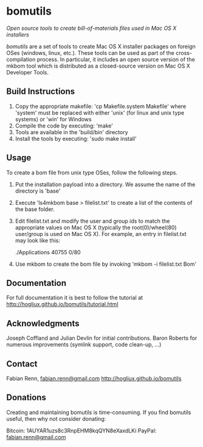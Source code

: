 bomutils
========

*Open source tools to create bill-of-materials files used in Mac OS X installers*

*bomutils* are a set of tools to create Mac OS X installer packages on foreign OSes (windows, linux, etc.). These tools can be used as part of the cross-compilation process. In particular, it includes an open source version of the mkbom tool which is distributed as a closed-source version on Mac OS X Developer Tools.

Build Instructions
------------------
1. Copy the appropriate makefile: 'cp Makefile.system Makefile' where 'system' must be replaced with either 'unix' (for linux and unix type systems) or 'win' for Windows
2. Compile the code by executing: 'make'
3. Tools are available in the 'build/bin' directory
4. Install the tools by executing: 'sudo make install'

Usage
-----
To create a bom file from unix type OSes, follow the following steps.

1. Put the installation payload into a directory. We assume the name of the directory is 'base'
2. Execute 'ls4mkbom base > filelist.txt' to create a list of the contents of the base folder.
3. Edit filelist.txt and modify the user and group ids to match the appropriate values on Mac OS X (typically the root(0)/wheel(80) user/group is used on Mac OS X). For example, an entry in filelist.txt may look like this:

    ./Applications   40755	0/80

4. Use mkbom to create the bom file by invoking 'mkbom -i filelist.txt Bom'

Documentation
-------------
For full documentation it is best to follow the tutorial at http://hogliux.github.io/bomutils/tutorial.html

Acknowledgments
----------------
Joseph Coffland and Julian Devlin for initial contributions. Baron Roberts for numerous improvements (symlink support, code clean-up, ...)

Contact
-------
Fabian Renn, fabian.renn@gmail.com
http://hogliux.github.io/bomutils

Donations
---------

Creating and maintaining bomutils is time-consuming. If you find bomutils useful, then why not consider donating:

Bitcoin: 1AUYAR1uzs8c3RnpEHM8kqQYN8eXaxdLKi
PayPal: fabian.renn@gmail.com
